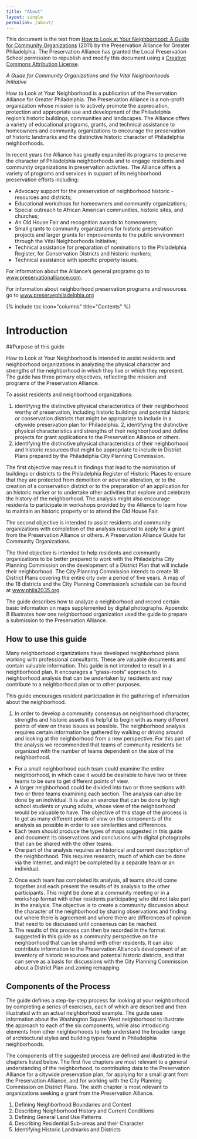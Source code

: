 ```yaml
---
title: "About"
layout: single
permalink: /about/
---
```


This document is the text from [How to Look at Your Neighborhood: A Guide for Community Organizations](http://www.preservationalliance.com/files/HowToLook_Final2011.pdf) (2011) by the Preservation Alliance for Greater Philadelphia. The Preservation Alliance has granted the Local Preservation School permission to republish and modify this document using a [Creative Commons Attribution License](https://creativecommons.org/licenses/by/4.0/).

_A Guide for Community Organizations and the Vital Neighborhoods Initiative_

How to Look at Your Neighborhood is a publication of the Preservation Alliance for Greater Philadelphia. The Preservation Alliance is a non-profit organization whose mission is to actively promote the appreciation, protection and appropriate use and development of the Philadelphia region’s historic buildings, communities and landscapes. The Alliance offers a variety of educational programs, grants, and technical assistance to homeowners and community organizations to encourage the preservation of historic landmarks and the distinctive historic character of Philadelphia neighborhoods.

In recent years the Alliance has greatly expanded its programs to preserve the character of Philadelphia neighborhoods and to engage residents and community organizations in preservation activities. The Alliance offers a variety of programs and services in support of its neighborhood preservation efforts including:

- Advocacy support for the preservation of neighborhood historic - resources and districts;
- Educational workshops for homeowners and community organizations;
- Special outreach to African American communities, historic sites, and churches;
- An Old House Fair and recognition awards to homeowners;
- Small grants to community organizations for historic preservation projects and larger grants for improvements to the public environment through the Vital Neighborhoods Initiative;
- Technical assistance for preparation of nominations to the Philadelphia Register, for Conservation Districts and historic markers;
- Technical assistance with specific property issues.

For information about the Alliance’s general programs go to www.preservationalliance.com.

For information about neighborhood preservation programs and resources go to www.preservephiladelphia.org

{% include toc icon="columns" title="Contents" %}

# Introduction

##Purpose of this guide

How to Look at Your Neighborhood is intended to assist residents and neighborhood organizations in analyzing the physical character and strengths of the neighborhood in which they live or which they represent. The guide has three primary objectives, reflecting the mission and programs of the Preservation Alliance.

To assist residents and neighborhood organizations:

1. identifying the distinctive physical characteristics of their neighborhood worthy of preservation, including historic buildings and potential historic or conservation districts that might be appropriate to include in a citywide preservation plan for Philadelphia.
2, identifying the distinctive physical characteristics and strengths of their neighborhood and define projects for grant applications to the Preservation Alliance or others.
3. identifying the distinctive physical characteristics of their neighborhood and historic resources that might be appropriate to include in District Plans prepared by the Philadelphia City Planning Commission.

The first objective may result in findings that lead to the nomination of buildings or districts to the Philadelphia Register of Historic Places to ensure that they are protected from demolition or adverse alteration, or to the creation of a conservation district or to the preparation of an application for an historic marker or to undertake other activities that explore and celebrate the history of the neighborhood. The analysis might also encourage residents to participate in workshops provided by the Alliance to learn how to maintain an historic property or to attend the Old House Fair.

The second objective is intended to assist residents and community organizations with completion of the analysis required to apply for a grant from the Preservation Alliance or others. A Preservation Alliance Guide for Community Organizations.

The third objective is intended to help residents and community organizations to be better prepared to work with the Philadelphia City Planning Commission on the development of a District Plan that will include their neighborhood. The City Planning Commission intends to create 18 District Plans covering the entire city over a period of five years. A map of the 18 districts and the City Planning Commission’s schedule can be found at www.phila2035.org.

The guide describes how to analyze a neighborhood and record certain basic information on maps supplemented by digital photographs. Appendix B illustrates how one neighborhood organization used the guide to prepare a submission to the Preservation Alliance.

## How to use this guide

Many neighborhood organizations have developed neighborhood plans working with professional consultants. These are valuable documents and contain valuable information. This guide is not intended to result in a neighborhood plan. It encourages a “grass-roots” approach to neighborhood analysis that can be undertaken by residents and may contribute to a neighborhood plan or to other purposes.

This guide encourages resident participation in the gathering of information about the neighborhood.

1. In order to develop a community consensus on neighborhood character, strengths and historic assets it is helpful to begin with as many different points of view on these issues as possible. The neighborhood analysis requires certain information be gathered by walking or driving around and looking at the neighborhood from a new perspective. For this part of the analysis we recommended that teams of community residents be organized with the number of teams dependent on the size of the neighborhood.
 - For a small neighborhood each team could examine the entire neighborhood, in which case it would be desirable to have two or three teams to be sure to get different points of view.
 - A larger neighborhood could be divided into two or three sections with two or three teams examining each section. The analysis can also be done by an individual. It is also an exercise that can be done by high school students or young adults, whose view of the neighborhood would be valuable to have. The objective of this stage of the process is to get as many different points of view on the components of the analysis as possible in order to see similarities and differences.
- Each team should produce the types of maps suggested in this guide and document its observations and conclusions with digital photographs that can be shared with the other teams.
- One part of the analysis requires an historical and current description of the neighborhood. This requires research, much of which can be done via the Internet, and might be completed by a separate team or an individual.
2. Once each team has completed its analysis, all teams should come together and each present the results of its analysis to the other participants. This might be done at a community meeting or in a workshop format with other residents participating who did not take part in the analysis. The objective is to create a community discussion about the character of the neighborhood by sharing observations and finding out where there is agreement and where there are differences of opinion that need to be discussed until consensus can be reached.
3. The results of this process can then be recorded in the format suggested in this guide as a community perspective on the neighborhood that can be shared with other residents. It can also contribute information to the Preservation Alliance’s development of an inventory of historic resources and potential historic districts, and that can serve as a basis for discussions with the City Planning Commission about a District Plan and zoning remapping.

## Components of the Process

The guide defines a step-by-step process for looking at your neighborhood by completing a series of exercises, each of which are described and then illustrated with an actual neighborhood example. The guide uses information about the Washington Square West neighborhood to illustrate the approach to each of the six components, while also introducing elements from other neighborhoods to help understand the broader range of architectural styles and building types found in Philadelphia neighborhoods.

The components of the suggested process are defined and illustrated in the chapters listed below. The first five chapters are most relevant to a general understanding of the neighborhood, to contributing data to the Preservation Alliance for a citywide preservation plan, for applying for a small grant from the Preservation Alliance, and for working with the City Planning Commission on District Plans. The sixth chapter is most relevant to organizations seeking a grant from the Preservation Alliance.

1. Defining Neighborhood Boundaries and Context
2. Describing Neighborhood History and Current Conditions
3. Defining General Land Use Patterns
4. Describing Residential Sub-areas and their Character
5. Identifying Historic Landmarks and Districts
